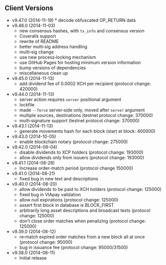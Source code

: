 ## Client Versions ##
* v9.47.0 (2014-11-19)
        * decode obfuscated OP_RETURN data
* v9.46.0 (2014-11-03)
	* new consensus hashes, with `tx_info` and consensus version
	* Coveralls support
	* rewrite of README
	* better multi‐sig address handling
	* multi‐sig change
	* use new process‐locking mechanism
	* use GitHub Pages for hosting minimum version information
	* bump versions of dependencies
	* miscellaneous clean up
* v9.45.0 (2014-11-13)
	* add dividend fee of 0.0002 XCH per recipient (protocol change: 420000)
* v9.44.0 (2014-11-13)
	* server action requires `server` positional argument
	* lockfile
	* made `--force` server‐side only, moved after `server` argument
	* multiple sources, destinations (testnet protocol change: 370000)
	* multi‐signature support (testnet protocol change: 370000)
* v9.43.1 (2014-11-13)
	* generate movements hash for each block (start at block: 400000)
* v9.43.0 (2014-10-05)
	* enable blockchain notary (protocol change: 275000)
* v9.42.0 (2014-09-04)
	* disable dividends to XCP holders (protocol change: 193000)
	* allow dividends only from issuers (protocol change: 193000)
* v9.41.1 (2014-08-28)
	* Increase order-match period (protocol change 150000)
* v9.41.0 (2014-08-21)
	* fixed bug in new text and descriptions
* v9.40.0 (2014-08-20)
	* allow dividends to be paid to XCH holders (protocol change: 125000)
	* fixed bug in VIApay validation
	* allow null expirations (protocol change: 125000)
	* assert first block in database is BLOCK_FIRST
	* arbitrarily long asset descriptions and broadcast texts (protocol change: 125000)
	* don’t close order matches when penalizing (protocol change: 125000)
* v9.39.0 (2014-08-12)
	* re‐match expired order matches from a new block all at once (protocol change: 95000)
	* bug in issuance fee (protocol change: 95000/31500)
* v9.38.0 (2014-08-11)
    * Initial release
